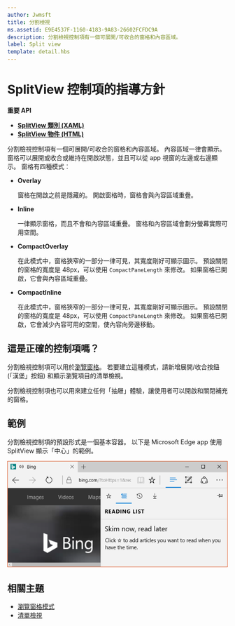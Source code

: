 ```yaml
---
author: Jwmsft
title: 分割檢視
ms.assetid: E9E4537F-1160-4183-9A83-26602FCFDC9A
description: 分割檢視控制項有一個可展開/可收合的窗格和內容區域。
label: Split view
template: detail.hbs
---
```


# SplitView 控制項的指導方針



**重要 API**

-   [**SplitView 類別 (XAML)**](https://msdn.microsoft.com/library/windows/apps/dn864360)
-   [**SplitView 物件 (HTML)**](https://msdn.microsoft.com/library/windows/apps/dn919970)

分割檢視控制項有一個可展開/可收合的窗格和內容區域。 內容區域一律會顯示。 窗格可以展開或收合或維持在開啟狀態，並且可以從 app 視窗的左邊或右邊顯示。 窗格有四種模式︰

-   **Overlay**

    窗格在開啟之前是隱藏的。 開啟窗格時，窗格會與內容區域重疊。

-   **Inline**

    一律顯示窗格，而且不會和內容區域重疊。 窗格和內容區域會劃分螢幕實際可用空間。

-   **CompactOverlay**

    在此模式中，窗格狹窄的一部分一律可見，其寬度剛好可顯示圖示。 預設關閉的窗格的寬度是 48px，可以使用 `CompactPaneLength` 來修改。 如果窗格已開啟，它會與內容區域重疊。

-   **CompactInline**

    在此模式中，窗格狹窄的一部分一律可見，其寬度剛好可顯示圖示。 預設關閉的窗格的寬度是 48px，可以使用 `CompactPaneLength` 來修改。 如果窗格已開啟，它會減少內容可用的空間，使內容向旁邊移動。

## <span id="Is_this_the_right_control_"></span><span id="is_this_the_right_control_"></span><span id="IS_THIS_THE_RIGHT_CONTROL_"></span>這是正確的控制項嗎？

分割檢視控制項可以用於[瀏覽窗格](nav-pane.md)。 若要建立這種模式，請新增展開/收合按鈕 (「漢堡」按鈕) 和顯示瀏覽項目的清單檢視。

分割檢視控制項也可以用來建立任何「抽屜」體驗，讓使用者可以開啟和關閉補充的窗格。

## <span id="Examples"></span><span id="examples"></span><span id="EXAMPLES"></span>範例

分割檢視控制項的預設形式是一個基本容器。 以下是 Microsoft Edge app 使用 SplitView 顯示「中心」的範例。

![Microsoft Edge 分割檢視範例](images/split_view_Edge.png)



## <span id="related_topics"></span>相關主題


* [瀏覽窗格模式](nav-pane.md)
* [清單檢視](lists.md)
 

 


<!--HONumber=May16_HO2-->


